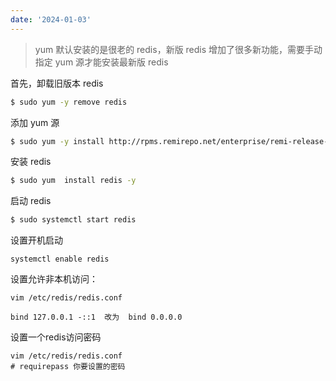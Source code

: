 ```yaml
--- 
date: '2024-01-03'
---
```


>yum 默认安装的是很老的 redis，新版 redis 增加了很多新功能，需要手动指定 yum 源才能安装最新版 redis

首先，卸载旧版本 redis

```bash
$ sudo yum -y remove redis
```

添加 yum 源

```bash
$ sudo yum -y install http://rpms.remirepo.net/enterprise/remi-release-7.rpm  --skip-broken
```

安装 redis

```bash
$ sudo yum  install redis -y
```

启动 redis

```bash
$ sudo systemctl start redis
```
  
设置开机启动  
```
systemctl enable redis
```

设置允许非本机访问：
```
vim /etc/redis/redis.conf 

bind 127.0.0.1 -::1  改为  bind 0.0.0.0
```

设置一个redis访问密码

```
vim /etc/redis/redis.conf
# requirepass 你要设置的密码

```
